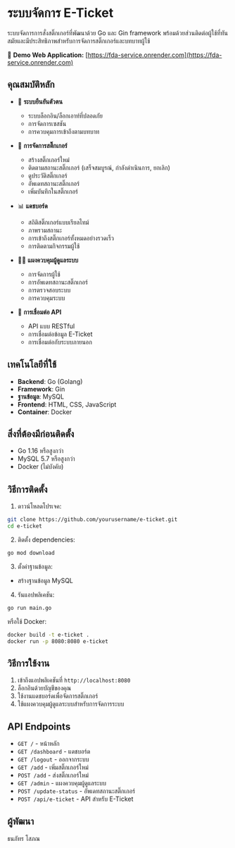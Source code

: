 # ระบบจัดการ E-Ticket

ระบบจัดการการสั่งสติ๊กเกอร์ที่พัฒนาด้วย Go และ Gin framework พร้อมด้วยส่วนติดต่อผู้ใช้ที่ทันสมัยและมีประสิทธิภาพสำหรับการจัดการสติ๊กเกอร์และบทบาทผู้ใช้

🔗 **Demo Web Application:** [https://fda-service.onrender.com](https://fda-service.onrender.com)

## คุณสมบัติหลัก

- 🔐 **ระบบยืนยันตัวตน**
  - ระบบล็อกอิน/ล็อกเอาท์ที่ปลอดภัย
  - การจัดการเซสชัน
  - การควบคุมการเข้าถึงตามบทบาท

- 🎫 **การจัดการสติ๊กเกอร์**
  - สร้างสติ๊กเกอร์ใหม่
  - ติดตามสถานะสติ๊กเกอร์ (เสร็จสมบูรณ์, กำลังดำเนินการ, ยกเลิก)
  - ดูประวัติสติ๊กเกอร์
  - อัพเดทสถานะสติ๊กเกอร์
  - เพิ่มบันทึกในสติ๊กเกอร์

- 📊 **แดชบอร์ด**
  - สถิติสติ๊กเกอร์แบบเรียลไทม์
  - ภาพรวมสถานะ
  - การเข้าถึงสติ๊กเกอร์ทั้งหมดอย่างรวดเร็ว
  - การติดตามกิจกรรมผู้ใช้

- 👨‍💼 **แผงควบคุมผู้ดูแลระบบ**
  - การจัดการผู้ใช้
  - การอัพเดทสถานะสติ๊กเกอร์
  - การตรวจสอบระบบ
  - การควบคุมระบบ

- 🔄 **การเชื่อมต่อ API**
  - API แบบ RESTful
  - การเชื่อมต่อข้อมูล E-Ticket
  - การเชื่อมต่อกับระบบภายนอก

## เทคโนโลยีที่ใช้

- **Backend**: Go (Golang)
- **Framework**: Gin
- **ฐานข้อมูล**: MySQL
- **Frontend**: HTML, CSS, JavaScript
- **Container**: Docker

## สิ่งที่ต้องมีก่อนติดตั้ง

- Go 1.16 หรือสูงกว่า
- MySQL 5.7 หรือสูงกว่า
- Docker (ไม่บังคับ)

## วิธีการติดตั้ง

1. ดาวน์โหลดโปรเจค:
```bash
git clone https://github.com/yourusername/e-ticket.git
cd e-ticket
```

2. ติดตั้ง dependencies:
```bash
go mod download
```

3. ตั้งค่าฐานข้อมูล:
- สร้างฐานข้อมูล MySQL

4. รันแอปพลิเคชัน:
```bash
go run main.go
```

หรือใช้ Docker:
```bash
docker build -t e-ticket .
docker run -p 8080:8080 e-ticket
```

## วิธีการใช้งาน

1. เข้าถึงแอปพลิเคชันที่ `http://localhost:8080`
2. ล็อกอินด้วยบัญชีของคุณ
3. ใช้งานแดชบอร์ดเพื่อจัดการสติ๊กเกอร์
4. ใช้แผงควบคุมผู้ดูแลระบบสำหรับการจัดการระบบ

## API Endpoints

- `GET /` - หน้าหลัก
- `GET /dashboard` - แดชบอร์ด
- `GET /logout` - ออกจากระบบ
- `GET /add` - เพิ่มสติ๊กเกอร์ใหม่
- `POST /add` - ส่งสติ๊กเกอร์ใหม่
- `GET /admin` - แผงควบคุมผู้ดูแลระบบ
- `POST /update-status` - อัพเดทสถานะสติ๊กเกอร์
- `POST /api/e-ticket` - API สำหรับ E-Ticket

## ผู้พัฒนา

ธนภัทร โสภณ
